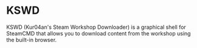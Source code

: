 # KSWD
KSWD (Kur04an's Steam Workshop Downloader) is a graphical shell for SteamCMD that allows you to download content from the workshop using the built-in browser.
